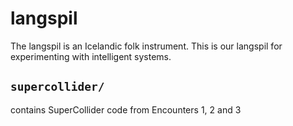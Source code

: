 # langspil
The langspil is an Icelandic folk instrument. This is our langspil for experimenting with intelligent systems.

## `supercollider/`

contains SuperCollider code from Encounters 1, 2 and 3

